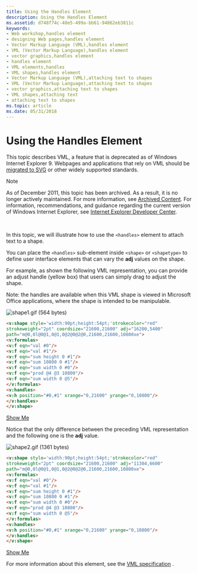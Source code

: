 ```yaml
---
title: Using the Handles Element
description: Using the Handles Element
ms.assetid: d748f74c-40e5-499a-bb61-94862eb3811c
keywords:
- Web workshop,handles element
- designing Web pages,handles element
- Vector Markup Language (VML),handles element
- VML (Vector Markup Language),handles element
- vector graphics,handles element
- handles element
- VML elements,handles
- VML shapes,handles element
- Vector Markup Language (VML),attaching text to shapes
- VML (Vector Markup Language),attaching text to shapes
- vector graphics,attaching text to shapes
- VML shapes,attaching text
- attaching text to shapes
ms.topic: article
ms.date: 05/31/2018
---
```


# Using the Handles Element

This topic describes VML, a feature that is deprecated as of Windows Internet Explorer 9. Webpages and applications that rely on VML should be [migrated to SVG](https://go.microsoft.com/fwlink/p/?LinkID=236964) or other widely supported standards.

> [!Note]  
> As of December 2011, this topic has been archived. As a result, it is no longer actively maintained. For more information, see [Archived Content](https://docs.microsoft.com/previous-versions/windows/internet-explorer/ie-developer/). For information, recommendations, and guidance regarding the current version of Windows Internet Explorer, see [Internet Explorer Developer Center](https://go.microsoft.com/fwlink/p/?linkid=204313).

 

In this topic, we will illustrate how to use the `<handles>` element to attach text to a shape.

You can place the `<handles>` sub-element inside `<shape>` or `<shapetype>` to define user interface elements that can vary the **adj** values on the shape.

For example, as shown the following VML representation, you can provide an adjust handle (yellow box) that users can simply drag to adjust the shape.

Note: the handles are available when this VML shape is viewed in Microsoft Office applications, where the shape is intended to be manipulable.

![shape1.gif (564 bytes)](images/shape1h.gif)


```HTML
<v:shape style='width:90pt;height:54pt;'strokecolor="red"
strokeweight="2pt" coordsize="21600,21600" adj="16200,5400"
path="m@0,0l@0@1,0@1,0@2@0@2@0,21600,21600,10800xe">
<v:formulas>
<v:f eqn="val #0"/>
<v:f eqn="val #1"/>
<v:f eqn="sum height 0 #1"/>
<v:f eqn="sum 10800 0 #1"/>
<v:f eqn="sum width 0 #0"/>
<v:f eqn="prod @4 @3 10800"/>
<v:f eqn="sum width 0 @5"/>
</v:formulas>
<v:handles>
<v:h position="#0,#1" xrange="0,21600" yrange="0,10800"/>
</v:handles>
</v:shape>
```



[Show Me](https://samples.msdn.microsoft.com/workshop/samples/vml/examples/Handles/shape1.md)

Notice that the only difference between the preceding VML representation and the following one is the **adj** value.

![shape2.gif (1361 bytes)](images/shape2h.gif)


```HTML
<v:shape style='width:90pt;height:54pt;'strokecolor="red"
strokeweight="2pt" coordsize="21600,21600" adj="11304,6600"
path="m@0,0l@0@1,0@1,0@2@0@2@0,21600,21600,10800xe">
<v:formulas>
<v:f eqn="val #0"/>
<v:f eqn="val #1"/>
<v:f eqn="sum height 0 #1"/>
<v:f eqn="sum 10800 0 #1"/>
<v:f eqn="sum width 0 #0"/>
<v:f eqn="prod @4 @3 10800"/>
<v:f eqn="sum width 0 @5"/>
</v:formulas>
<v:handles>
<v:h position="#0,#1" xrange="0,21600" yrange="0,10800"/>
</v:handles>
</v:shape>
```



[Show Me](https://samples.msdn.microsoft.com/workshop/samples/vml/examples/Handles/shape2.md)

For more information about this element, see the [VML specification](https://www.w3.org/TR/NOTE-VML#-toc416858393) .

 

 




